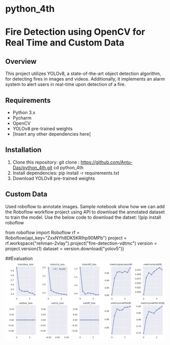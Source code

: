 # python_4th
# Fire Detection using OpenCV for Real Time and Custom Data

## Overview
This project utilizes YOLOv8, a state-of-the-art object detection algorithm, for detecting fires in images and videos. Additionally, it implements an alarm system to alert users in real-time upon detection of a fire.

## Requirements
- Python 3.x
- Pycharm
- OpenCV
- YOLOv8 pre-trained weights
- [Insert any other dependencies here]

## Installation
1. Clone this repository:
   git clone : https://github.com/Antu-Das/python_4th.git
   cd python_4th
2. Install dependencies: pip install -r requirements.txt
3. Download YOLOv8 pre-trained weights 

## Custom Data
Used roboflow to annotate images. Sample notebook show how we can add the Roboflow workflow project using API to download the annotated dataset to train the model. Use the below code to download the datset:
!(pip install roboflow

from roboflow import Roboflow
rf = Roboflow(api_key="ZxxNYh8DK5KRIhp90MPb")
project = rf.workspace("rehman-2vlay").project("fire-detection-vdtmc")
version = project.version(1)
dataset = version.download("yolov5"))

##Evaluation
![The below chart show the loss , mAP (mean Average Precision) score for the train, test,validation set.](https://github.com/Antu-Das/python_4th/blob/main/download%20(8).png)





